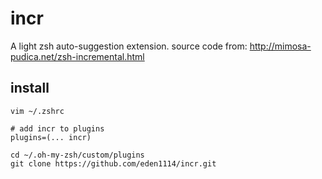 # incr
A light zsh auto-suggestion extension.
source code from: http://mimosa-pudica.net/zsh-incremental.html

## install 
```
vim ~/.zshrc

# add incr to plugins
plugins=(... incr) 
```

```shell
cd ~/.oh-my-zsh/custom/plugins
git clone https://github.com/eden1114/incr.git
```
## 

